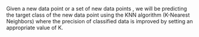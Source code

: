 Given a new data point or a set of new data points , we will be predicting the target class of the new data point 
using the KNN algorithm (K-Nearest Neighbors) where the precision of classified data is improved by setting an appropriate value of K. 
